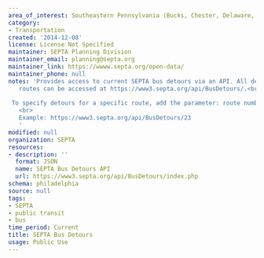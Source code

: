 ```yaml
---
area_of_interest: Southeastern Pennsylvania (Bucks, Chester, Delaware, Montgomery, Philadelphia counties)
category:
- Transportation
created: '2014-12-08'
license: License Not Specified
maintainer: SEPTA Planning Division
maintainer_email: planning@septa.org
maintainer_link: https://wwww.septa.org/open-data/
maintainer_phone: null
notes: 'Provides access to current SEPTA bus detours via an API. All detours for all
   routes can be accessed at https://www3.septa.org/api/BusDetours/.<br>
   
 To specify detours for a specific route, add the parameter: route number to the URL.
   <br>
   Example: https://www3.septa.org/api/BusDetours/23
   '
modified: null
organization: SEPTA
resources:
- description: ''
  format: JSON
  name: SEPTA Bus Detours API
  url: https://www3.septa.org/api/BusDetours/index.php
schema: philadelphia
source: null
tags: 
- SEPTA
- public transit
- bus
time_period: Current
title: SEPTA Bus Detours
usage: Public Use
---
```


